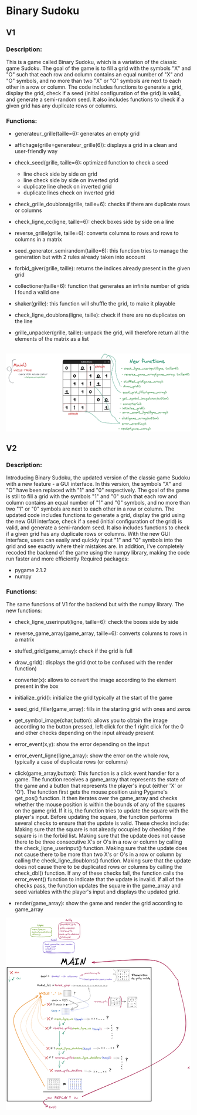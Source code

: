 # Binary Sudoku

## V1
### Description: 
This is a game called Binary Sudoku, which is a variation of the classic game Sudoku. The goal of the game is to fill a grid with the symbols "X" and "O" such that each row and column contains an equal number of "X" and "O" symbols, and no more than two "X" or "O" symbols are next to each other in a row or column. The code includes functions to generate a grid, display the grid, check if a seed (initial configuration of the grid) is valid, and generate a semi-random seed. It also includes functions to check if a given grid has any duplicate rows or columns.
### Functions:

- generateur_grille(taille=6):
	generates an empty grid

- affichage(grille=generateur_grille(6)):
	displays a grid in a clean and user-friendly way

- check_seed(grille, taille=6):
	optimized function to check a seed
	- line check side by side on grid
	- line check side by side on inverted grid
	- duplicate line check on inverted grid
	- duplicate lines check on inverted grid

- check_grille_doublons(grille, taille=6):
	checks if there are duplicate rows or columns

- check_ligne_cc(ligne, taille=6):
	check boxes side by side on a line

- reverse_grille(grille, taille=6):
	converts columns to rows and rows to columns in a matrix

- seed_generator_semirandom(taille=6):
	this function tries to manage the generation but with 2 rules already taken into account

- forbid_giver(grille, taille):
	returns the indices already present in the given grid

- collectioner(taille=6):
	function that generates an infinite number of grids I found a valid one

- shaker(grille):
	this function will shuffle the grid, to make it playable

- check_ligne_doublons(ligne, taille):
	check if there are no duplicates on the line

- grille_unpacker(grille, taille):
	unpack the grid, will therefore return all the elements of the matrix as a list


![]()
![schematic1](images/image1.png)

## V2
### Description:
Introducing Binary Sudoku, the updated version of the classic game Sudoku with a new feature - a GUI interface. In this version, the symbols "X" and "O" have been replaced with "1" and "0" respectively. The goal of the game is still to fill a grid with the symbols "1" and "0" such that each row and column contains an equal number of "1" and "0" symbols, and no more than two "1" or "0" symbols are next to each other in a row or column.
The updated code includes functions to generate a grid, display the grid using the new GUI interface, check if a seed (initial configuration of the grid) is valid, and generate a semi-random seed. It also includes functions to check if a given grid has any duplicate rows or columns. With the new GUI interface, users can easily and quickly input "1" and "0" symbols into the grid and see exactly where their mistakes are.
In addition, I’ve completely recoded the backend of the game using the numpy library, making the code run faster and more efficiently
Required packages:
- pygame 2.1.2
- numpy 
### Functions:
The same functions of V1 for the backend but with the numpy library.
The new functions:
- check_ligne_userinput(ligne, taille=6):
	check the boxes side by side

- reverse_game_array(game_array, taille=6):
	converts columns to rows in a matrix

- stuffed_grid(game_array):
	check if the grid is full

- draw_grid():
	displays the grid (not to be confused with the render function)
    
- converter(x):
	allows to convert the image according to the element present in the box

- initialize_grid():
	initialize the grid typically at the start of the game

- seed_grid_filler(game_array):
	fills in the starting grid with ones and zeros
   	 
- get_symbol_image(char,button):
	allows you to obtain the image according to the button pressed, left click for the 1 right click for the 0
	and other checks depending on the input already present

- error_event(x,y):
	show the error depending on the input

- error_event_ligne(ligne_array):
	show the error on the whole row, typically a case of duplicate rows (or columns)

- click(game_array,button):
	This function is a click event handler for a game. The function receives a game_array that represents the state of the game and a button that represents the player's input (either 'X' or 'O').
The function first gets the mouse position using Pygame's get_pos() function. It then iterates over the game_array and checks whether the mouse position is within the bounds of any of the squares on the game grid. If it is, the function tries to update the square with the player's input.
Before updating the square, the function performs several checks to ensure that the update is valid. These checks include:
Making sure that the square is not already occupied by checking if the square is in the forbid list.
Making sure that the update does not cause there to be three consecutive X's or O's in a row or column by calling the check_ligne_userinput() function.
Making sure that the update does not cause there to be more than two X's or O's in a row or column by calling the check_ligne_doublons() function.
Making sure that the update does not cause there to be duplicated rows or columns by calling the check_dbl() function.
If any of these checks fail, the function calls the error_event() function to indicate that the update is invalid. If all of the checks pass, the function updates the square in the game_array and seed variables with the player's input and displays the updated grid.
           	 
- render(game_array):
show the game and render the grid according to game_array


![schematic2](images/image2.png)
